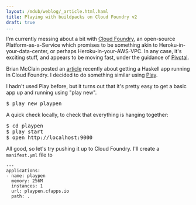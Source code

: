 ```yaml
---
layout: /mdub/weblog/_article.html.haml
title: Playing with buildpacks on Cloud Foundry v2
draft: true
...
```


I'm currently messing about a bit with [Cloud Foundry][CloudFoundry], an open-source Platform-as-a-Service which promises to be something akin to Heroku-in-your-data-center, or perhaps Heroku-in-your-AWS-VPC.  In any case, it's exciting stuff, and appears to be moving fast, under the guidance of [Pivotal][Pivotal].

[CloudFoundry]: http://www.cloudfoundry.com
[Pivotal]: http://gopivotal.com

Brian McClain posted an [article][brians-post] recently about getting a Haskell app running in Cloud Foundry. I decided to do something similar using [Play][play].

[brians-post]: http://catdevrandom.me/blog/2013/05/16/buildpacks-in-cloud-foundry-v2/
[play]: http://www.playframework.com

I hadn't used Play before, but it turns out that it's pretty easy to get a basic app up and running using "play new".

<pre>
$ play new playpen
</pre>

A quick check locally, to check that everything is hanging together:

<pre>
$ cd playpen
$ play start
$ open http://localhost:9000
</pre>

All good, so let's try pushing it up to Cloud Foundry. I'll create a `manifest.yml` file to

    ---
    applications:
    - name: playpen
      memory: 256M
      instances: 1
      url: playpen.cfapps.io
      path: .


